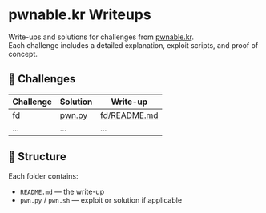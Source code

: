 # pwnable.kr Writeups

Write-ups and solutions for challenges from [pwnable.kr](http://pwnable.kr/).  
Each challenge includes a detailed explanation, exploit scripts, and proof of concept.

## 📜 Challenges

| Challenge | Solution | Write-up |
|-----------|----------|----------|
| fd        | [pwn.py](./fd/solve.py) | [fd/README.md](./fd/README.md) |
| ...       | ...      | ...      |

## 📂 Structure

Each folder contains:
- `README.md` — the write-up
- `pwn.py` / `pwn.sh` — exploit or solution if applicable

